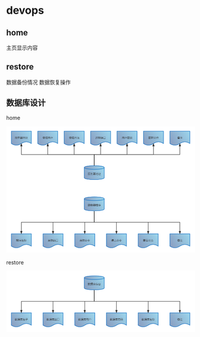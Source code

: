 # devops
## home
主页显示内容

## restore
数据备份情况
数据恢复操作

## 数据库设计

home

![home](./home.png)

restore

![restore](./restore.png)
